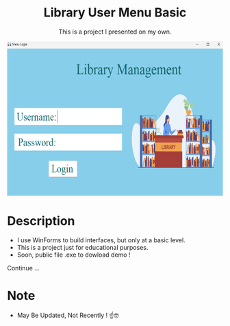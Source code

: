 <div style="text-align:center;">
    <h1>Library User Menu Basic</h1>
    <p style="font-size: em; font-weight: normal;">
        This is a project I presented on my own.
        </p>
    <img src="https://raw.githubusercontent.com/Avcuongy/Avcuongy/refs/heads/main/Pictures/Menu%20Library%20Basic%20User.png" alt="Description of Image" style="width: 650px; height: 360px;">
    </p>
</div>

# Description
- I use WinForms to build interfaces, but only at a basic level.
- This is a project just for educational purposes.
- Soon, public file .exe to dowload demo !

Continue ...

# Note
- May Be Updated, Not Recently ! ☝️🤓
